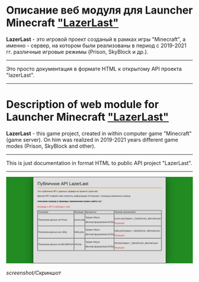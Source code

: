 # Описание веб модуля для Launcher Minecraft ["LazerLast"](https://vk.com/lazerlast)

**LazerLast** - это игровой проект созданый в рамках игры "Minecraft", а именно - сервер, на котором были реализованы в период с 2019-2021 гг. различные игровые режимы (Prison, SkyBlock и др.).

---

Это просто документация в формате HTML к открытому API проекта "lazerLast".

---

# Description of web module for Launcher Minecraft ["LazerLast"](https://vk.com/lazerlast)

**LazerLast** - this game project, created in within computer game "Minecraft" (game server). On him was realized in 2019-2021 years different game modes (Prison, SkyBlock and other).

---

This is just documentation in format HTML to public API project "LazerLast".

---

![screenshot/Скриншот](Screenshot.jpg)

*screenshot/Скриншот*
